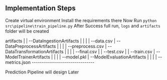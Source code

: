 ## Implementation Steps
Create virtual environment
Install the requirements there 
Now Run `python src\pipeline\train_pipeline.py`
After Success full run, `logs` and `artifacts` folder will be created

artifacts
    |
    | --DataIngestionArtifacts
    |           |
    |           | --data.csv
    | --DataPreprocessArtifacts
    |           |
    |           | --preprocess.csv
    | --DataTransformationArtifacts
    |           |
    |           | --final.csv
    |           | --test.csv
    |           | --train.csv
    | --ModelTrainerArtifacts
    |           |
    |           | --model.pkl
    | --ModelEvaluationArtifacts
    |           |
    |           | --metrics.json
    -------------------------------


    
Prediction Pipeline will design Later 
